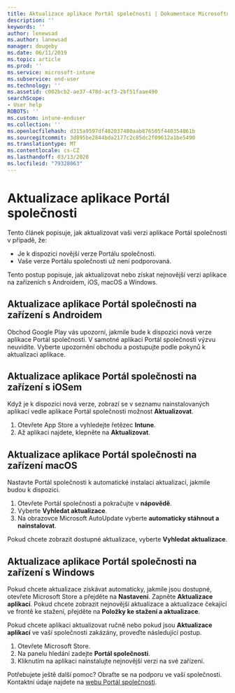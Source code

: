 ```yaml
---
title: Aktualizace aplikace Portál společnosti | Dokumentace Microsoftu
description: ''
keywords: ''
author: lenewsad
ms.author: lanewsad
manager: dougeby
ms.date: 06/11/2019
ms.topic: article
ms.prod: ''
ms.service: microsoft-intune
ms.subservice: end-user
ms.technology: ''
ms.assetid: c002bcb2-ae37-478d-acf3-2bf51faae490
searchScope:
- User help
ROBOTS: ''
ms.custom: intune-enduser
ms.collection: ''
ms.openlocfilehash: d315a9597df482037480aab876505f440354861b
ms.sourcegitcommit: 3d895be2844bda2177c2c85dc2f09612a1be5490
ms.translationtype: MT
ms.contentlocale: cs-CZ
ms.lasthandoff: 03/13/2020
ms.locfileid: "79328063"
---
```

# <a name="how-to-update-the-company-portal-app"></a>Aktualizace aplikace Portál společnosti

Tento článek popisuje, jak aktualizovat vaši verzi aplikace Portál společnosti v případě, že:  
* Je k dispozici novější verze Portálu společnosti.
* Vaše verze Portálu společnosti už není podporovaná.

Tento postup popisuje, jak aktualizovat nebo získat nejnovější verzi aplikace na zařízeních s Androidem, iOS, macOS a Windows.    

## <a name="update-the-company-portal-app-on-your-android-device"></a>Aktualizace aplikace Portál společnosti na zařízení s Androidem  

Obchod Google Play vás upozorní, jakmile bude k dispozici nová verze aplikace Portál společnosti. V samotné aplikaci Portál společnosti výzvu neuvidíte. Vyberte upozornění obchodu a postupujte podle pokynů k aktualizaci aplikace. 

## <a name="update-the-company-portal-app-on-your-ios-device"></a>Aktualizace aplikace Portál společnosti na zařízení s iOSem  

Když je k dispozici nová verze, zobrazí se v seznamu nainstalovaných aplikací vedle aplikace Portál společnosti možnost **Aktualizovat**.  

1. Otevřete App Store a vyhledejte řetězec **Intune**.  
2. Až aplikaci najdete, klepněte na **Aktualizovat**.  

## <a name="update-the-company-portal-app-on-your-macos-device"></a>Aktualizace aplikace Portál společnosti na zařízení macOS

Nastavte Portál společnosti k automatické instalaci aktualizací, jakmile budou k dispozici. 

1. Otevřete Portál společnosti a pokračujte v **nápovědě**. 
2. Vyberte **Vyhledat aktualizace**. 
3. Na obrazovce Microsoft AutoUpdate vyberte **automaticky stáhnout a nainstalovat**. 

Pokud chcete zobrazit dostupné aktualizace, vyberte **Vyhledat aktualizace**.  

## <a name="update-the-company-portal-app-on-your-windows-device"></a>Aktualizace aplikace Portál společnosti na zařízení s Windows
Pokud chcete aktualizace získávat automaticky, jakmile jsou dostupné, otevřete Microsoft Store a přejděte na **Nastavení**. Zapněte **Aktualizace aplikací**. Pokud chcete zobrazit nejnovější aktualizace a aktualizace čekající ve frontě ke stažení, přejděte na **Položky ke stažení a aktualizace**.  

Pokud chcete aplikaci aktualizovat ručně nebo pokud jsou **Aktualizace aplikací** ve vaší společnosti zakázány, proveďte následující postup.  
1. Otevřete Microsoft Store.
2. Na panelu hledání zadejte **Portál společnosti**.
3. Kliknutím na aplikaci nainstalujte nejnovější verzi na své zařízení. 


Potřebujete ještě další pomoc? Obraťte se na podporu ve vaší společnosti. Kontaktní údaje najdete na [webu Portál společnosti](https://go.microsoft.com/fwlink/?linkid=2010980).
